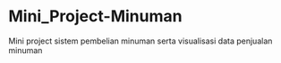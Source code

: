# Mini_Project-Minuman
Mini project sistem pembelian minuman serta visualisasi data penjualan minuman

